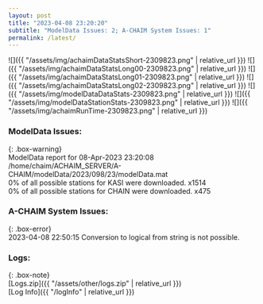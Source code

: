 ```yaml
---
layout: post
title: "2023-04-08 23:20:20"
subtitle: "ModelData Issues: 2; A-CHAIM System Issues: 1"
permalink: /latest/
---
```


![]({{ "/assets/img/achaimDataStatsShort-2309823.png" | relative_url }})
![]({{ "/assets/img/achaimDataStatsLong00-2309823.png" | relative_url }})
![]({{ "/assets/img/achaimDataStatsLong01-2309823.png" | relative_url }})
![]({{ "/assets/img/achaimDataStatsLong02-2309823.png" | relative_url }})
![]({{ "/assets/img/modelDataDataStats-2309823.png" | relative_url }})
![]({{ "/assets/img/modelDataStationStats-2309823.png" | relative_url }})
![]({{ "/assets/img/achaimRunTime-2309823.png" | relative_url }})


### ModelData Issues:  
  
{: .box-warning}  
 ModelData report for 08-Apr-2023 23:20:08   
 /home/chaim/ACHAIM_SERVER/A-CHAIM/modelData/2023/098/23/modelData.mat   
 0% of all possible stations for KASI were downloaded. x1514   
 0% of all possible stations for CHAIN were downloaded. x475   
  
### A-CHAIM System Issues:  
  
{: .box-error}  
2023-04-08 22:50:15 Conversion to logical from string is not possible.  

### Logs:  
  
{: .box-note}  
[Logs.zip]({{ "/assets/other/logs.zip" | relative_url }})  
[Log Info]({{ "/logInfo" | relative_url }})  
